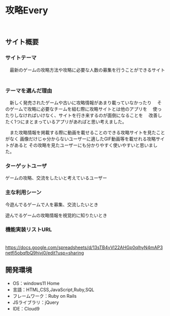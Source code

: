 # 攻略Every
​
## サイト概要

### サイトテーマ
　最新のゲームの攻略方法や攻略に必要な人数の募集を行うことができるサイト
　
### テーマを選んだ理由
　新しく発売されたゲームや古いに攻略情報があまり載っていなかったり
　そのゲームで攻略に必要なチームを組む際に攻略サイトとは他のアプリを
　使ったりしなければいけなく、サイトを行き来するのが面倒になることを
　改善したく1つにまとまっているアプリがあればと思い考えました。

　また攻略情報を掲載する際に動画を載せることのできる攻略サイトを見たことがなく
画像だけじゃ分からないユーザーに適したGIF動画等を載せれる攻略サイトがあると
その攻略を見たユーザーにも分かりやすく使いやすいと思いました。
​
### ターゲットユーザ
​ゲームの攻略、交流をしたいと考えているユーザー

### 主な利用シーン
 今遊んでるゲームで人を募集、交流したいとき
 
 遊んでるゲームの攻略情報を視覚的に知りたいとき
 
### 機能実装リストURL
　https://docs.google.com/spreadsheets/d/13sTB4vVl22AHGp0qlhyN4mAP3netfj5obqfbQ9hjvj0/edit?usp=sharing
​
## 開発環境
- OS：windows11 Home
- 言語：HTML,CSS,JavaScript,Ruby,SQL
- フレームワーク：Ruby on Rails
- JSライブラリ：jQuery
- IDE：Cloud9
​
